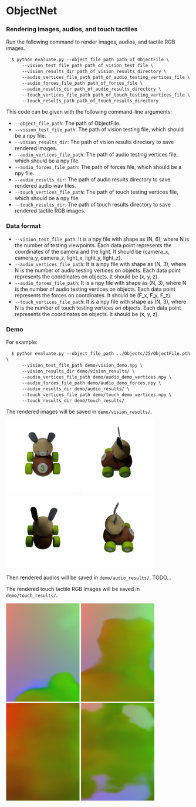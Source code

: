 # ObjectNet

### Rendering images, audios, and touch tactiles
Run the following command to render images, audios, and tactile RGB images.
```
  $ python evaluate.py --object_file_path path_of_ObjectFile \
      --vision_test_file_path path_of_vision_test_file \
      --vision_results_dir path_of_vision_results_directory \
      --audio_vertices_file_path path_of_audio_testing_vertices_file \
      --audio_forces_file_path path_of_forces_file \
      --audio_results_dir path_of_audio_results_directory \
      --touch_vertices_file_path path_of_touch_testing_vertices_file \
      --touch_results_path path_of_touch_results_directory
```
This code can be given with the following command-line arguments:
  * `--object_file_path`: The path of ObjectFile.
  * `--vision_test_file_path`: The path of vision testing file, which should be a npy file.
  * `--vision_results_dir`: The path of vision results directory to save rendered images.
  * `--audio_vertices_file_path`: The path of audio testing vertices file, which should be a npy file.
  * `--audio_forces_file_path`: The path of forces file, which should be a npy file.
  * `--audio_results_dir`: The path of audio results directory to save rendered audio wav files.
  * `--touch_vertices_file_path`: The path of touch testing vertices file, which should be a npy file.
  * `--touch_results_dir`: The path of touch results directory to save rendered tactile RGB images.

### Data format
  * `--vision_test_file_path`: It is a npy file with shape as (N, 6), where N is the number of testing viewpoints. Each data point represents the coordinates of the camera and the light. It should be (camera_x, camera_y, camera_z, light_x, light_y, light_z).
  * `--audio_vertices_file_path`: It is a npy file with shape as (N, 3), where N is the number of audio testing vertices on objects. Each data point represents the coordinates on objects. It should be (x, y, z).
  * `--audio_forces_file_path`: It is a npy file with shape as (N, 3), where N is the number of audio testing vertices on objects. Each data point represents the forces on coordinates. It should be (F_x, F_y, F_z).
  * `--touch_vertices_file_path`: It is a npy file with shape as (N, 3), where N is the number of touch testing vertices on objects. Each data point represents the coordinates on objects. It should be (x, y, z).

### Demo
For example:
```
  $ python evaluate.py --object_file_path ../Objects/25/ObjectFile.pth \
      --vision_test_file_path demo/vision_demo.npy \
      --vision_results_dir demo/vision_results/ \
      --audio_vertices_file_path demo/audio_demo_vertices.npy \
      --audio_forces_file_path demo/audio_demo_forces.npy \
      --audio_results_dir demo/audio_results/ \
      --touch_vertices_file_path demo/touch_demo_vertices.npy \
      --touch_results_dir demo/touch_results/
```

The rendered images will be saved in `demo/vision_results/`.
<p float="middle">
  <img src="demo/vision_results/1.png" width="200"/>
  <img src="demo/vision_results/2.png" width="200"/>
  <img src="demo/vision_results/3.png" width="200"/>
  <img src="demo/vision_results/4.png" width="200"/>
</p>

Then rendered audios will be saved in `demo/audio_results/`.
TODO...

The rendered touch tactile RGB images will be saved in `demo/touch_results/`.
<p float="middle">
  <img src="demo/touch_results/1.png" width="200"/>
  <img src="demo/touch_results/2.png" width="200"/>
  <img src="demo/touch_results/3.png" width="200"/>
  <img src="demo/touch_results/4.png" width="200"/>
</p>
